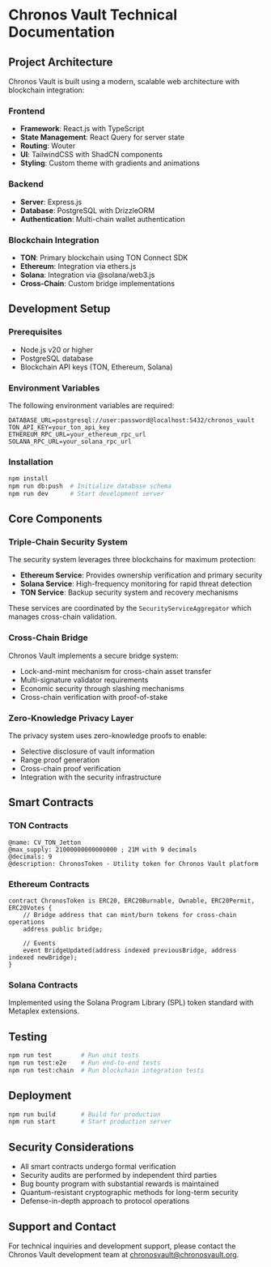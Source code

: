 # Chronos Vault Technical Documentation

## Project Architecture

Chronos Vault is built using a modern, scalable web architecture with blockchain integration:

### Frontend

- **Framework**: React.js with TypeScript
- **State Management**: React Query for server state
- **Routing**: Wouter
- **UI**: TailwindCSS with ShadCN components
- **Styling**: Custom theme with gradients and animations

### Backend

- **Server**: Express.js
- **Database**: PostgreSQL with DrizzleORM
- **Authentication**: Multi-chain wallet authentication

### Blockchain Integration

- **TON**: Primary blockchain using TON Connect SDK
- **Ethereum**: Integration via ethers.js
- **Solana**: Integration via @solana/web3.js
- **Cross-Chain**: Custom bridge implementations

## Development Setup

### Prerequisites

- Node.js v20 or higher
- PostgreSQL database
- Blockchain API keys (TON, Ethereum, Solana)

### Environment Variables

The following environment variables are required:

```
DATABASE_URL=postgresql://user:password@localhost:5432/chronos_vault
TON_API_KEY=your_ton_api_key
ETHEREUM_RPC_URL=your_ethereum_rpc_url
SOLANA_RPC_URL=your_solana_rpc_url
```

### Installation

```bash
npm install
npm run db:push  # Initialize database schema
npm run dev      # Start development server
```

## Core Components

### Triple-Chain Security System

The security system leverages three blockchains for maximum protection:

- **Ethereum Service**: Provides ownership verification and primary security
- **Solana Service**: High-frequency monitoring for rapid threat detection
- **TON Service**: Backup security system and recovery mechanisms

These services are coordinated by the `SecurityServiceAggregator` which manages cross-chain validation.

### Cross-Chain Bridge

Chronos Vault implements a secure bridge system:

- Lock-and-mint mechanism for cross-chain asset transfer
- Multi-signature validator requirements
- Economic security through slashing mechanisms
- Cross-chain verification with proof-of-stake

### Zero-Knowledge Privacy Layer

The privacy system uses zero-knowledge proofs to enable:

- Selective disclosure of vault information
- Range proof generation
- Cross-chain proof verification
- Integration with the security infrastructure

## Smart Contracts

### TON Contracts

```
@name: CV_TON_Jetton
@max_supply: 21000000000000000 ; 21M with 9 decimals
@decimals: 9
@description: ChronosToken - Utility token for Chronos Vault platform
```

### Ethereum Contracts

```solidity
contract ChronosToken is ERC20, ERC20Burnable, Ownable, ERC20Permit, ERC20Votes {
    // Bridge address that can mint/burn tokens for cross-chain operations
    address public bridge;
    
    // Events
    event BridgeUpdated(address indexed previousBridge, address indexed newBridge);
}
```

### Solana Contracts

Implemented using the Solana Program Library (SPL) token standard with Metaplex extensions.

## Testing

```bash
npm run test        # Run unit tests
npm run test:e2e    # Run end-to-end tests
npm run test:chain  # Run blockchain integration tests
```

## Deployment

```bash
npm run build       # Build for production
npm run start       # Start production server
```

## Security Considerations

- All smart contracts undergo formal verification
- Security audits are performed by independent third parties
- Bug bounty program with substantial rewards is maintained
- Quantum-resistant cryptographic methods for long-term security
- Defense-in-depth approach to protocol operations

## Support and Contact

For technical inquiries and development support, please contact the Chronos Vault development team at chronosvault@chronosvault.org.
